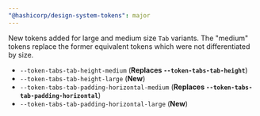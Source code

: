 ```yaml
---
"@hashicorp/design-system-tokens": major
---
```


New tokens added for large and medium size `Tab` variants. The "medium" tokens replace the former equivalent tokens which were not differentiated by size.

* `--token-tabs-tab-height-medium` (**Replaces `--token-tabs-tab-height`**)
* `--token-tabs-tab-height-large` (**New**)
* `--token-tabs-tab-padding-horizontal-medium` (**Replaces `--token-tabs-tab-padding-horizontal`**)
* `--token-tabs-tab-padding-horizontal-large` (**New**)
